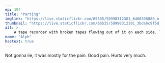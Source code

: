 ```yaml
---
ep: 194
title: "Parting"
imglink: "https://live.staticflickr.com/65535/50998312301_6408396880_o.jpg"
thumbnail: "https://live.staticflickr.com/65535/50998312301_3bda6c9f5d_q.jpg"
alt: >
    A tape recorder with broken tapes flowing out of it on each side. The tape bears the name &#x27;The Magnus Archives - Parting&#x27; on it. The broken tapes are represent the link between Jon and Martin breaking.
name: "Alph"
hastext: true
---
```

Not gonna lie, it was mostly for the pain. Good pain. Hurts very much.